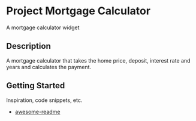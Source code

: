 # Project Mortgage Calculator

A mortgage calculator widget 

## Description
A mortgage calculator that takes the home price, deposit, interest rate and years and calculates the payment. 

## Getting Started



Inspiration, code snippets, etc.
* [awesome-readme](https://www.mortgagecalculator.uk/widget/#fcjavascrip)
